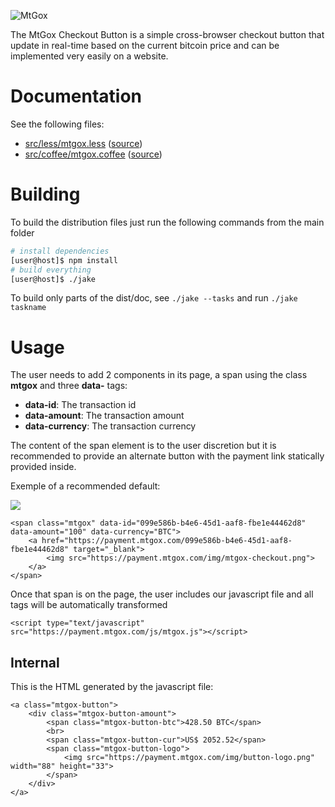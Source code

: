 ![MtGox](https://payment.mtgox.com/img/mt.gox.png)

The MtGox Checkout Button is a simple cross-browser checkout button that update in real-time based on the current
bitcoin price and can be implemented very easily on a website.

Documentation
=============

See the following files:

* [src/less/mtgox.less](http://mtgox.github.com/checkout-button/html/src-less-mtgox.html) ([source](https://github.com/MtGox/checkout-button/blob/master/src/less/mtgox.less))
* [src/coffee/mtgox.coffee](http://mtgox.github.com/checkout-button/mtgox.html) ([source](https://github.com/MtGox/checkout-button/blob/master/src/coffee/mtgox.coffee))

Building
========

To build the distribution files just run the following commands from the main folder

```bash
# install dependencies
[user@host]$ npm install
# build everything
[user@host]$ ./jake
```

To build only parts of the dist/doc, see ```./jake --tasks``` and run ```./jake taskname```

Usage
=====

The user needs to add 2 components in its page, a span using the class **mtgox** and three **data-** tags:

- **data-id**: The transaction id
- **data-amount**: The transaction amount
- **data-currency**: The transaction currency

The content of the span element is to the user discretion but it is recommended to provide an alternate button with
the payment link statically provided inside.

Exemple of a recommended default:
<div class="styledocco-example">
	<span class="mtgox" data-id="099e586b-b4e6-45d1-aaf8-fbe1e44462d8" data-amount="100" data-currency="BTC">
		<a href="https://payment.mtgox.com/099e586b-b4e6-45d1-aaf8-fbe1e44462d8" target="_blank">
			<img src="https://payment.mtgox.com/img/mtgox-checkout.png">
		</a>
	</span>
</div>

	<span class="mtgox" data-id="099e586b-b4e6-45d1-aaf8-fbe1e44462d8" data-amount="100" data-currency="BTC">
		<a href="https://payment.mtgox.com/099e586b-b4e6-45d1-aaf8-fbe1e44462d8" target="_blank">
			<img src="https://payment.mtgox.com/img/mtgox-checkout.png">
		</a>
	</span>

Once that span is on the page, the user includes our javascript file and all tags will be automatically transformed

	<script type="text/javascript" src="https://payment.mtgox.com/js/mtgox.js"></script>

Internal
--------

This is the HTML generated by the javascript file:

	<a class="mtgox-button">
		<div class="mtgox-button-amount">
			<span class="mtgox-button-btc">428.50 BTC</span>
			<br>
			<span class="mtgox-button-cur">US$ 2052.52</span>
			<span class="mtgox-button-logo">
				<img src="https://payment.mtgox.com/img/button-logo.png" width="88" height="33">
			</span>
		</div>
	</a>
